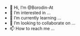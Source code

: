 - 👋 Hi, I’m @Borodin-At
- 👀 I’m interested in ...
- 🌱 I’m currently learning ...
- 💞️ I’m looking to collaborate on ...
- 📫 How to reach me ...

<!---
Borodin-At/Borodin-At is a ✨ special ✨ repository because its `README.md` (this file) appears on your GitHub profile.
You can click the Preview link to take a look at your changes.
--->
